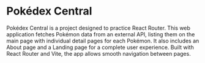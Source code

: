# Pokédex Central

Pokédex Central is a project designed to practice React Router.
This web application fetches Pokémon data from an external API, listing them on the main page with individual detail pages for each Pokémon.
It also includes an About page and a Landing page for a complete user experience.
Built with React Router and Vite, the app allows smooth navigation between pages.
